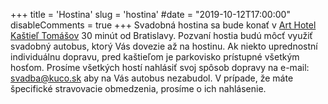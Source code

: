 +++
title = 'Hostina'
slug = 'hostina'
#date = "2019-10-12T17:00:00"
disableComments = true
+++
Svadobná hostina sa bude konať v [Art Hotel Kaštieľ Tomášov](https://www.hotelkastiel.sk/) 30 minút od Bratislavy.
Pozvaní hostia budú môcť využiť svadobný autobus, ktorý Vás dovezie až na hostinu. 
Ak niekto uprednostní individuálnu dopravu, pred kaštieľom je parkovisko prístupné všetkým hosťom. Prosíme všetkých hostí nahlásiť svoj spôsob dopravy na e-mail: [svadba@kuco.sk](mailto://svadba@kuco.sk) aby na Vás autobus nezabudol. V prípade, že máte špecifické stravovacie obmedzenia, prosíme o ich nahlásenie.
